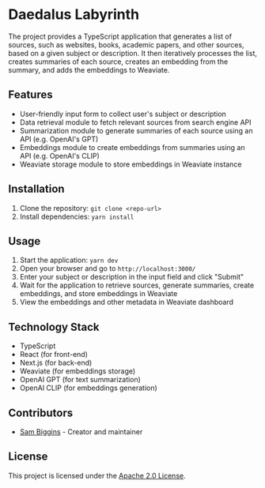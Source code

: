 # Daedalus Labyrinth

The project provides a TypeScript application that generates a list of sources, such as websites, books, academic
papers, and other sources, based on a given subject or description. It then iteratively processes the list, creates
summaries of each source, creates an embedding from the summary, and adds the embeddings to Weaviate.

## Features

- User-friendly input form to collect user's subject or description
- Data retrieval module to fetch relevant sources from search engine API
- Summarization module to generate summaries of each source using an API (e.g. OpenAI's GPT)
- Embeddings module to create embeddings from summaries using an API (e.g. OpenAI's CLIP)
- Weaviate storage module to store embeddings in Weaviate instance

## Installation

1. Clone the repository: `git clone <repo-url>`
2. Install dependencies: `yarn install`

## Usage

1. Start the application: `yarn dev`
2. Open your browser and go to `http://localhost:3000/`
3. Enter your subject or description in the input field and click "Submit"
4. Wait for the application to retrieve sources, generate summaries, create embeddings, and store embeddings in Weaviate
5. View the embeddings and other metadata in Weaviate dashboard

## Technology Stack

- TypeScript
- React (for front-end)
- Next.js (for back-end)
- Weaviate (for embeddings storage)
- OpenAI GPT (for text summarization)
- OpenAI CLIP (for embeddings generation)

## Contributors

- [Sam Biggins](https://github.com/smileyet) - Creator and maintainer

## License

This project is licensed under the [Apache 2.0 License](https://www.apache.org/licenses/LICENSE-2.0).
